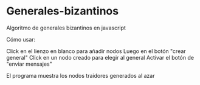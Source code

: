 # Generales-bizantinos
Algoritmo de generales bizantinos en javascript

Cómo usar:

Click en el lienzo en blanco para añadir nodos
Luego en el botón "crear general"
Click en un nodo creado para elegir al general
Activar el botón de "enviar mensajes"

El programa muestra los nodos traidores generados al azar
